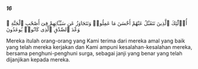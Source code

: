 ##### 16

<span class="ayah">أُو۟لَٰٓئِكَ ٱلَّذِينَ نَتَقَبَّلُ عَنْهُمْ أَحْسَنَ مَا عَمِلُوا۟ وَنَتَجَاوَزُ عَن سَيِّـَٔاتِهِمْ فِىٓ أَصْحَٰبِ ٱلْجَنَّةِ ۖ وَعْدَ ٱلصِّدْقِ ٱلَّذِى كَانُوا۟ يُوعَدُونَ</span>

<span class="ayah_translation">Mereka itulah orang-orang yang Kami terima dari mereka amal yang baik yang telah mereka kerjakan dan Kami ampuni kesalahan-kesalahan mereka, bersama penghuni-penghuni surga, sebagai janji yang benar yang telah dijanjikan kepada mereka.</span>

